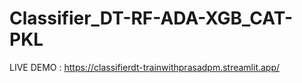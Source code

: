 # Classifier_DT-RF-ADA-XGB_CAT-PKL

LIVE DEMO : 
https://classifierdt-trainwithprasadpm.streamlit.app/
